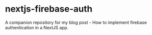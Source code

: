 # nextjs-firebase-auth
A companion repository for my blog post - How to implement firebase authentication in a NextJS app.
